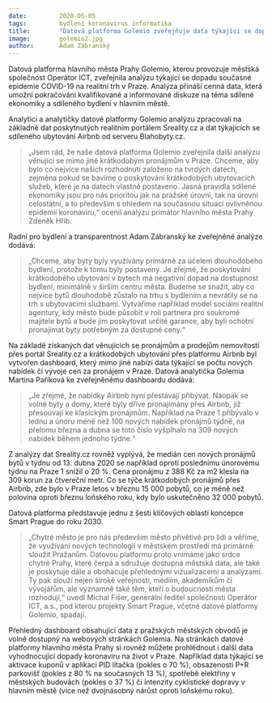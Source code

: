 ```yaml
---
date:         2020-05-05
tags:         bydlení koronavirus informatika
title:        "Datová platforma Golemio zveřejňuje data týkající se dopadu epidemie koronaviru na realitní trh v Praze"
image: 	      golemio2.jpg
author:       Adam Zábranský
---
```


Datová platforma hlavního města Prahy Golemio, kterou provozuje městská společnost Operátor ICT, zveřejnila analýzu týkající se dopadu současné epidemie COVID-19 na realitní trh v Praze. Analýza přináší cenná data, která umožní pokračování kvalifikované a informované diskuze na téma sdílené ekonomiky a sdíleného bydlení v hlavním městě.

Analytici a analytičky datové platformy Golemio analýzu zpracovali na základně dat poskytnutých realitním portálem Sreality.cz a dat týkajících se sdíleného ubytování Airbnb od serveru Blahobyty.cz.

> „Jsem rád, že naše datová platforma Golemio zveřejnila další analýzu věnující se mimo jiné krátkodobým pronájmům v Praze. Chceme, aby bylo co nejvíce našich rozhodnutí založeno na tvrdých datech, zejména pokud se bavíme o poskytování krátkodobých ubytovacích služeb, které je na datech vlastně postaveno. Jasná pravidla sdílené ekonomiky jsou pro nás prioritou jak na pražské úrovni, tak na úrovni celostátní, a to především s ohledem na současnou situaci ovlivněnou epidemií koronaviru,“ ocenil analýzu primátor hlavního města Prahy Zdeněk Hřib.

Radní pro bydlení a transparentnost Adam Zábranský ke zveřejněné analýze dodává: 

> „Chceme, aby byty byly využívány primárně za účelem dlouhodobého bydlení, protože k tomu byly postaveny. Je zřejmé, že poskytování krátkodobého ubytování v bytech má negativní dopad na dostupnost bydlení, minimálně v širším centru města. Budeme se snažit, aby co nejvíce bytů dlouhodobě zůstalo na trhu s bydlením a nevrátily se na trh s ubytovacími službami. Vytváříme například model sociální realitní agentury, kdy město bude působit v roli partnera pro soukromé majitele bytů a bude jim poskytovat určité garance, aby byli ochotní pronajímat byty potřebným za dostupné ceny.“

Na základě získaných dat věnujících se pronájmům a prodejům nemovitostí přes portál Sreality.cz a krátkodobých ubytování přes platformu Airbnb byl vytvořen dashboard, který mimo jiné nabízí data týkající se počtu nových nabídek či vývoje cen za pronájem v Praze. Datová analytička Golemia Martina Paříková ke zveřejněnému dashboardu dodává: 

> „Je zřejmé, že nabídky Airbnb nyní přestávají přibývat. Naopak se volné byty a domy, které byly dříve pronajímány přes Airbnb, již přesouvají ke klasickým pronájmům. Například na Praze 1 přibývalo v lednu a únoru méně než 100 nových nabídek pronájmů týdně, na přelomu března a dubna se toto číslo vyšplhalo na 309 nových nabídek během jednoho týdne.“

Z analýzy dat Sreality.cz rovněž vyplývá, že medián cen nových pronájmů bytů v týdnu od 13. dubna 2020 se například oproti poslednímu únorovému týdnu na Praze 1 snížil o 20 %. Cena pronájmu z 388 Kč za m2 klesla na 309 korun za čtvereční metr. Co se týče krátkodobých pronájmů přes Airbnb, zde bylo v Praze letos v březnu 15 000 pobytů, co je méně než polovina oproti březnu loňského roku, kdy bylo uskutečněno 32 000 pobytů.

Datová platforma představuje jednu z šesti klíčových oblastí koncepce Smart Prague do roku 2030. 

> „Chytré město je pro nás především město přívětivé pro lidi a věříme, že využívání nových technologií v městském prostředí má primárně sloužit Pražanům. Datovou platformu proto vnímáme jako srdce chytré Prahy, které čerpá a sdružuje dostupná městská data, ale také je poskytuje dále a obohacuje přehlednými vizualizacemi a analýzami. Ty pak slouží nejen široké veřejnosti, médiím, akademikům či vývojářům, ale významně také těm, kteří o budoucnosti města rozhodují,“ uvedl Michal Fišer, generální ředitel společnosti Operátor ICT, a.s., pod kterou projekty Smart Prague, včetně datové platformy Golemio, spadají.

Přehledný dashboard obsahující data z pražských městských obvodů je volně dostupný na webových stránkách Golemia. Na stránkách datové platformy hlavního města Prahy si rovněž můžete prohlédnout i další data vyhodnocující dopady koronaviru na život v Praze. Například data týkající se aktivace kuponů v aplikaci PID lítačka (pokles o 70 %), obsazenosti P+R parkovišť (pokles z 80 % na současných 13 %), spotřebě elektřiny v městských budovách (pokles o 37 %) či intenzity cyklistické dopravy v hlavním městě (více než dvojnásobný nárůst oproti loňskému roku). 

